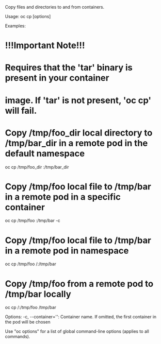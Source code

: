 Copy files and directories to and from containers.

Usage:
  oc cp <file-spec-src> <file-spec-dest> [options]

Examples:
  # !!!Important Note!!!
  # Requires that the 'tar' binary is present in your container
  # image.  If 'tar' is not present, 'oc cp' will fail.
  
  # Copy /tmp/foo_dir local directory to /tmp/bar_dir in a remote pod in the default namespace
  oc cp /tmp/foo_dir <some-pod>:/tmp/bar_dir
  
  # Copy /tmp/foo local file to /tmp/bar in a remote pod in a specific container
  oc cp /tmp/foo <some-pod>:/tmp/bar -c <specific-container>
  
  # Copy /tmp/foo local file to /tmp/bar in a remote pod in namespace <some-namespace>
  oc cp /tmp/foo <some-namespace>/<some-pod>:/tmp/bar
  
  # Copy /tmp/foo from a remote pod to /tmp/bar locally
  oc cp <some-namespace>/<some-pod>:/tmp/foo /tmp/bar

Options:
  -c, --container='': Container name. If omitted, the first container in the pod will be chosen

Use "oc options" for a list of global command-line options (applies to all commands).
